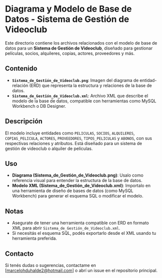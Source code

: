 # Diagrama y Modelo de Base de Datos - Sistema de Gestión de Videoclub

Este directorio contiene los archivos relacionados con el modelo de base de datos para un **Sistema de Gestión de Videoclub**, diseñado para gestionar películas, socios, alquileres, copias, actores, proveedores y más.

## Contenido
- **`Sistema_de_Gestión_de_Videoclub.png`**: Imagen del diagrama de entidad-relación (ERD) que representa la estructura y relaciones de la base de datos.
- **`Sistema_de_Gestión_de_Videoclub.xml`**: Archivo XML que describe el modelo de la base de datos, compatible con herramientas como MySQL Workbench o DB Designer.

## Descripción
El modelo incluye entidades como `PELICULAS`, `SOCIOS`, `ALQUILERES`, `COPIAS_PELICULA`, `ACTORES`, `PROVEEDORES`, `TIPOS_PELICULAS` y `ABONOS`, con sus respectivas relaciones y atributos. Está diseñado para un sistema de gestión de videoclub o alquiler de películas.

## Uso
- **Diagrama (Sistema_de_Gestión_de_Videoclub.png)**: Usalo como referencia visual para entender la estructura de la base de datos.
- **Modelo XML (Sistema_de_Gestión_de_Videoclub.xml)**: Importalo en una herramienta de diseño de bases de datos (como MySQL Workbench) para generar el esquema SQL o modificar el modelo.

## Notas
- Asegurate de tener una herramienta compatible con ERD en formato XML para abrir `Sistema_de_Gestión_de_Videoclub.xml`.
- Si necesitás el esquema SQL, podés exportarlo desde el XML usando tu herramienta preferida.

## Contacto
Si tenés dudas o sugerencias, contactame en [marcelohduhalde2@hotmail.com] o abrí un issue en el repositorio principal.
